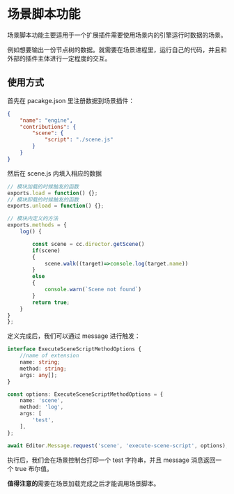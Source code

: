 # 场景脚本功能

场景脚本功能主要适用于一个扩展插件需要使用场景内的引擎运行时数据的场景。

例如想要输出一份节点树的数据。就需要在场景进程里，运行自己的代码，并且和外部的插件主体进行一定程度的交互。

## 使用方式

首先在 pacakge.json 里注册数据到场景插件：

```json
{
    "name": "engine",
    "contributions": {
        "scene": {
            "script": "./scene.js"
        }
    }
}
```

然后在 scene.js 内填入相应的数据

```javascript
// 模块加载的时候触发的函数
exports.load = function() {};
// 模块卸载的时候触发的函数
exports.unload = function() {};

// 模块内定义的方法
exports.methods = {
    log() {

        const scene = cc.director.getScene()
        if(scene)
        {
            scene.walk((target)=>console.log(target.name))
        }
        else
        {
            console.warn(`Scene not found`)
        }
        return true;
    }
}
};
```

定义完成后，我们可以通过 message 进行触发：

```typescript
interface ExecuteSceneScriptMethodOptions {
    //name of extension
    name: string;
    method: string;
    args: any[];
}

const options: ExecuteSceneScriptMethodOptions = {
    name: 'scene',
    method: 'log',
    args: [
        'test',
    ],
};

await Editor.Message.request('scene', 'execute-scene-script', options); // true
```

执行后，我们会在场景控制台打印一个 test 字符串，并且 message 消息返回一个 true 布尔值。

**值得注意的**需要在场景加载完成之后才能调用场景脚本。

